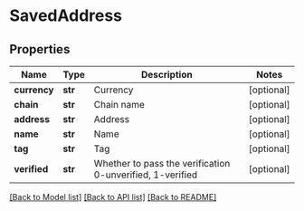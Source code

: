 # SavedAddress

## Properties
Name | Type | Description | Notes
------------ | ------------- | ------------- | -------------
**currency** | **str** | Currency | [optional] 
**chain** | **str** | Chain name | [optional] 
**address** | **str** | Address | [optional] 
**name** | **str** | Name | [optional] 
**tag** | **str** | Tag | [optional] 
**verified** | **str** | Whether to pass the verification 0-unverified, 1-verified | [optional] 

[[Back to Model list]](../README.md#documentation-for-models) [[Back to API list]](../README.md#documentation-for-api-endpoints) [[Back to README]](../README.md)


